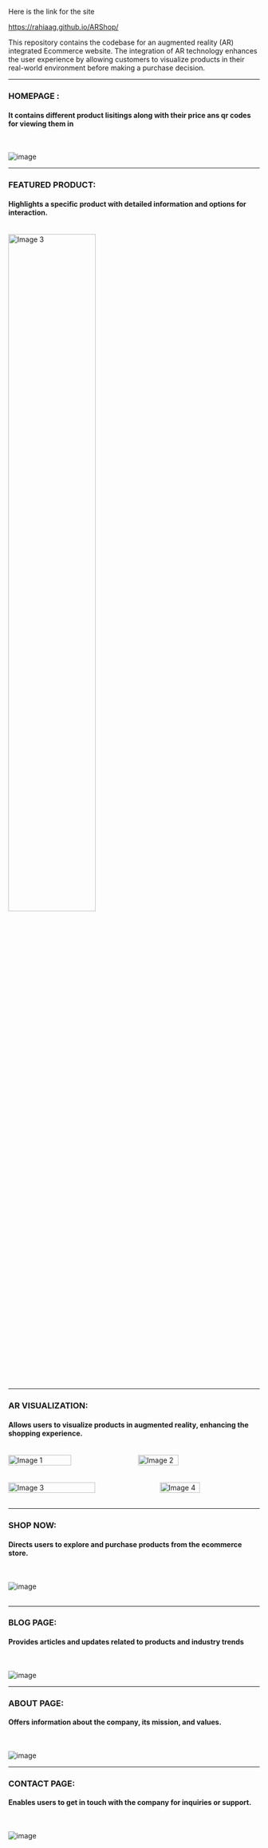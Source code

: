 Here is the link for the site 

https://rahiaag.github.io/ARShop/

This repository contains the codebase for an augmented reality (AR) integrated Ecommerce website. The integration of AR technology enhances the user experience by allowing customers to visualize products in their real-world environment before making a purchase decision.

---------------------------------------------------------------------------------------------------------------------------------------------------------------------------------------------------------------------------
### **HOMEPAGE :**  
#### It contains different product lisitings along with their price ans qr codes for viewing them in

<br>


![image](https://github.com/user-attachments/assets/fbc4971a-122a-45f7-a115-8cd942d2a3ac)
<br>

---------------------------------------------------------------------------------------------------------------------------------------------------------------------------------------------------------------------------

### **FEATURED PRODUCT:**
#### Highlights a specific product with detailed information and options for interaction.
<br>
<img src="https://github.com/user-attachments/assets/ffb36cf0-a067-427f-9bc2-87887ae5fd82" alt="Image 3" style="width: 59%;">

<br>

---------------------------------------------------------------------------------------------------------------------------------------------------------------------------------------------------------------------------

### **AR VISUALIZATION:**
#### Allows users to visualize products in augmented reality, enhancing the shopping experience.
<br>

<div style="display: flex;">
    <img src="https://github.com/user-attachments/assets/4d0d31d7-0c72-443a-85cf-0dacf365e264" alt="Image 1" style="width: 50%; ">
    <img src="https://github.com/user-attachments/assets/ab7b70e3-87d5-4ddb-823e-eac42e6d5095" alt="Image 2" style="width: 40%; margin-left: 8px;">
</div>
<br><br>


<div style="display: flex;">
    <img src="https://github.com/user-attachments/assets/2ef0ecd7-4ad8-47ef-8f69-9f283197528d" alt="Image 3" style="width: 59%;">
    <img src="https://github.com/user-attachments/assets/4d3b5f3e-8b74-4a27-92bb-91fb5443413d" alt="Image 4" style="width: 40%; margin-left: 8px;">
</div>

<br>

---------------------------------------------------------------------------------------------------------------------------------------------------------------------------------------------------------------------------

### **SHOP NOW:**
#### Directs users to explore and purchase products from the ecommerce store.
<br>

![image](https://github.com/user-attachments/assets/fd25eabe-4d2a-43e4-a826-80599f45c4d1)
<br>
<br>

---------------------------------------------------------------------------------------------------------------------------------------------------------------------------------------------------------------------------

### **BLOG PAGE:**
#### Provides articles and updates related to products and industry trends
<br>

![image](https://github.com/user-attachments/assets/96ef35d1-ba70-43cf-b3f2-8f13ee8b8fb7)
<br>

---------------------------------------------------------------------------------------------------------------------------------------------------------------------------------------------------------------------------

### **ABOUT PAGE:**
#### Offers information about the company, its mission, and values.
<br>

![image](https://github.com/user-attachments/assets/37811ca5-22b2-406e-8850-e22e75df817e)
<br>

---------------------------------------------------------------------------------------------------------------------------------------------------------------------------------------------------------------------------

### **CONTACT PAGE:**
#### Enables users to get in touch with the company for inquiries or support.
<br>

![image](https://github.com/user-attachments/assets/e936739c-fe7e-47d7-975d-a77f378e4170)





